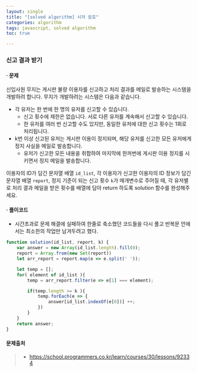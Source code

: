 ```yaml
---
layout: single
title: "[solved algorithm] 시저 암호"
categories: algorithm
tags: javascript, solved algorithm
toc: true

---
```


### 신고 결과 받기

#### · 문제

신입사원 무지는 게시판 불량 이용자를 신고하고 처리 결과를 메일로 발송하는 시스템을 개발하려 합니다. 무지가 개발하려는 시스템은 다음과 같습니다.

- 각 유저는 한 번에 한 명의 유저를 신고할 수 있습니다.
  - 신고 횟수에 제한은 없습니다. 서로 다른 유저를 계속해서 신고할 수 있습니다.
  - 한 유저를 여러 번 신고할 수도 있지만, 동일한 유저에 대한 신고 횟수는 1회로 처리됩니다.
- k번 이상 신고된 유저는 게시판 이용이 정지되며, 해당 유저를 신고한 모든 유저에게 정지 사실을 메일로 발송합니다.
  - 유저가 신고한 모든 내용을 취합하여 마지막에 한꺼번에 게시판 이용 정지를 시키면서 정지 메일을 발송합니다.

이용자의 ID가 담긴 문자열 배열 `id_list`, 각 이용자가 신고한 이용자의 ID 정보가 담긴 문자열 배열 `report`, 정지 기준이 되는 신고 횟수 `k`가 매개변수로 주어질 때, 각 유저별로 처리 결과 메일을 받은 횟수를 배열에 담아 return 하도록 solution 함수를 완성해주세요.



#### · 풀이코드

- 시간초과로 문제 해결에 실패하여 한줄로 축소했던 코드들을 다시 풀고 반복문 안에서는 최소한의 작업만 남겨두려고 했다.

```javascript
function solution(id_list, report, k) {
    var answer = new Array(id_list.length).fill(0);
    report = Array.from(new Set(report))
    let arr_report = report.map(e => e.split(' '));

    let temp = [];
    for( element of id_list ){
        temp = arr_report.filter(e => e[1] === element);

        if(temp.length >= k ){
            temp.forEach(e => {
                answer[id_list.indexOf(e[0])] ++;
            })
        }
    }
    return answer;
}
```



#### 문제출처

> - https://school.programmers.co.kr/learn/courses/30/lessons/92334
